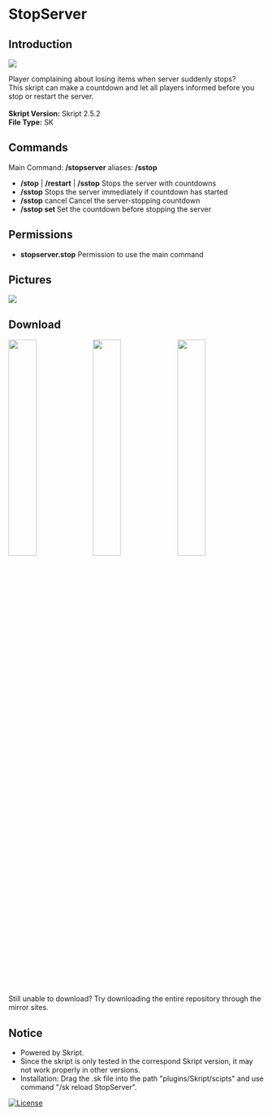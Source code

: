 # StopServer
## Introduction

<img align="center" src="https://cdn.jsdelivr.net/gh/katorlymc/StopServer/screenshots/pic1.PNG">

Player complaining about losing items when server suddenly stops?<br>
This skript can make a countdown and let all players informed before you stop or restart the server.<br>
<br>
<b>Skript Version:</b> Skript 2.5.2<br>
<b>File Type:</b> SK<br>

## Commands

Main Command: <b>/stopserver</b> aliases: <b>/sstop</b><br>
- <b>/stop</b> | <b>/restart</b> | <b>/sstop</b> Stops the server with countdowns<br>
- <b>/sstop</b> Stops the server immediately if countdown has started<br>
- <b>/sstop</b> cancel Cancel the server-stopping countdown<br>
- <b>/sstop set <seconds></b> Set the countdown before stopping the server<br>

## Permissions

- <b>stopserver.stop</b> Permission to use the main command

## Pictures

<img align="center" src="https://cdn.jsdelivr.net/gh/katorlymc/StopServer/screenshots/pic2.PNG"><br>

## Download

<a href="https://github.com/katorlymc/StopServer/raw/master/StopServer.sk" target="_blank"><img align="center" width="33%" src="https://cdn.jsdelivr.net/gh/katorly/katorly/SocialLinks/Download1.png"></a><a href="https://github.com.cnpmjs.org/katorlymc/StopServer/raw/master/StopServer.sk" target="_blank"><img align="center" width="33%" src="https://cdn.jsdelivr.net/gh/katorly/katorly/SocialLinks/Download2.png"></a><a href="https://hub.fastgit.org/katorlymc/StopServer/raw/master/StopServer.sk" target="_blank"><img align="center" width="33%" src="https://cdn.jsdelivr.net/gh/katorly/katorly/SocialLinks/Download3.png"></a><br>
Still unable to download? Try downloading the entire repository through the mirror sites.

## Notice

- Powered by Skript.
- Since the skript is only tested in the correspond Skript version, it may not work properly in other versions.
- Installation: Drag the .sk file into the path "plugins/Skript/scipts" and use command "/sk reload StopServer".

[![License](https://img.shields.io/badge/license-CC--BY--NC--ND--4.0-green?style=for-the-badge)](http://creativecommons.org/licenses/by-nc-nd/4.0)